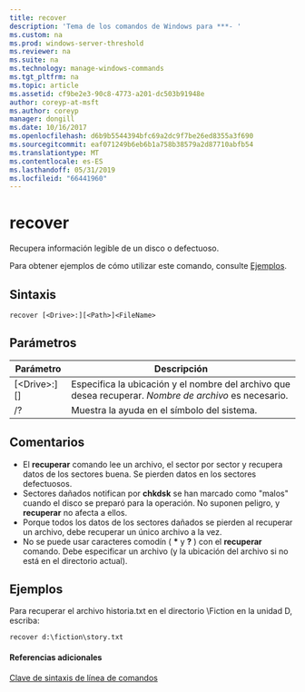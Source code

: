 ```yaml
---
title: recover
description: 'Tema de los comandos de Windows para ***- '
ms.custom: na
ms.prod: windows-server-threshold
ms.reviewer: na
ms.suite: na
ms.technology: manage-windows-commands
ms.tgt_pltfrm: na
ms.topic: article
ms.assetid: cf9be2e3-90c8-4773-a201-dc503b91948e
author: coreyp-at-msft
ms.author: coreyp
manager: dongill
ms.date: 10/16/2017
ms.openlocfilehash: d6b9b5544394bfc69a2dc9f7be26ed8355a3f690
ms.sourcegitcommit: eaf071249b6eb6b1a758b38579a2d87710abfb54
ms.translationtype: MT
ms.contentlocale: es-ES
ms.lasthandoff: 05/31/2019
ms.locfileid: "66441960"
---
```

# <a name="recover"></a>recover



Recupera información legible de un disco o defectuoso.

Para obtener ejemplos de cómo utilizar este comando, consulte [Ejemplos](#BKMK_examples).

## <a name="syntax"></a>Sintaxis

```
recover [<Drive>:][<Path>]<FileName>
```

## <a name="parameters"></a>Parámetros

|           Parámetro           |                                          Descripción                                          |
|-------------------------------|-----------------------------------------------------------------------------------------------|
| [\<Drive>:][<Path>]<FileName> | Especifica la ubicación y el nombre del archivo que desea recuperar. *Nombre de archivo* es necesario. |
|              /?               |                             Muestra la ayuda en el símbolo del sistema.                              |

## <a name="remarks"></a>Comentarios

-   El **recuperar** comando lee un archivo, el sector por sector y recupera datos de los sectores buena. Se pierden datos en los sectores defectuosos.
-   Sectores dañados notifican por **chkdsk** se han marcado como "malos" cuando el disco se preparó para la operación. No suponen peligro, y **recuperar** no afecta a ellos.
-   Porque todos los datos de los sectores dañados se pierden al recuperar un archivo, debe recuperar un único archivo a la vez.
-   No se puede usar caracteres comodín ( **&#42;** y **?** ) con el **recuperar** comando. Debe especificar un archivo (y la ubicación del archivo si no está en el directorio actual).

## <a name="BKMK_examples"></a>Ejemplos

Para recuperar el archivo historia.txt en el directorio \Fiction en la unidad D, escriba:
```
recover d:\fiction\story.txt 
```

#### <a name="additional-references"></a>Referencias adicionales

[Clave de sintaxis de línea de comandos](command-line-syntax-key.md)